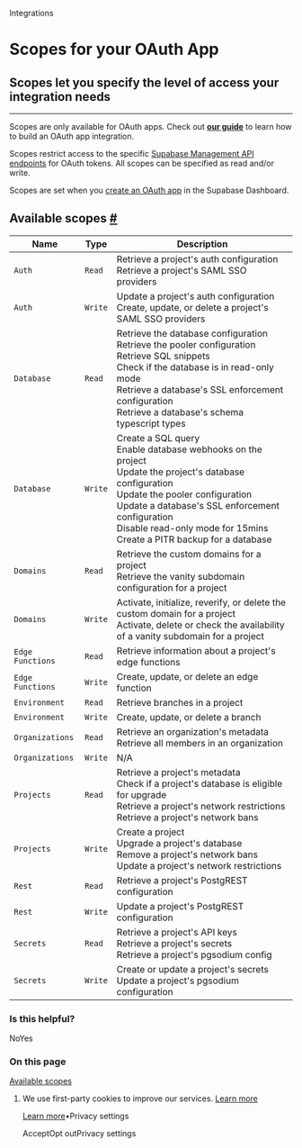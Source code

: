 Integrations

# Scopes for your OAuth App

## Scopes let you specify the level of access your integration needs

* * *

Scopes are only available for OAuth apps. Check out [**our guide**](https://supabase.com/docs/guides/platform/oauth-apps/build-a-supabase-integration) to learn how to build an OAuth app integration.

Scopes restrict access to the specific [Supabase Management API endpoints](https://supabase.com/docs/reference/api/introduction) for OAuth tokens. All scopes can be specified as read and/or write.

Scopes are set when you [create an OAuth app](https://supabase.com/docs/guides/platform/oauth-apps/build-a-supabase-integration#create-an-oauth-app) in the Supabase Dashboard.

## Available scopes [\#](https://supabase.com/docs/guides/integrations/build-a-supabase-integration/oauth-scopes\#available-scopes)

| Name | Type | Description |
| --- | --- | --- |
| `Auth` | `Read` | Retrieve a project's auth configuration<br>Retrieve a project's SAML SSO providers |
| `Auth` | `Write` | Update a project's auth configuration<br>Create, update, or delete a project's SAML SSO providers |
| `Database` | `Read` | Retrieve the database configuration<br>Retrieve the pooler configuration<br>Retrieve SQL snippets<br>Check if the database is in read-only mode<br>Retrieve a database's SSL enforcement configuration<br>Retrieve a database's schema typescript types |
| `Database` | `Write` | Create a SQL query<br>Enable database webhooks on the project<br>Update the project's database configuration<br>Update the pooler configuration<br>Update a database's SSL enforcement configuration<br>Disable read-only mode for 15mins<br>Create a PITR backup for a database |
| `Domains` | `Read` | Retrieve the custom domains for a project<br>Retrieve the vanity subdomain configuration for a project |
| `Domains` | `Write` | Activate, initialize, reverify, or delete the custom domain for a project<br>Activate, delete or check the availability of a vanity subdomain for a project |
| `Edge Functions` | `Read` | Retrieve information about a project's edge functions |
| `Edge Functions` | `Write` | Create, update, or delete an edge function |
| `Environment` | `Read` | Retrieve branches in a project |
| `Environment` | `Write` | Create, update, or delete a branch |
| `Organizations` | `Read` | Retrieve an organization's metadata<br>Retrieve all members in an organization |
| `Organizations` | `Write` | N/A |
| `Projects` | `Read` | Retrieve a project's metadata<br>Check if a project's database is eligible for upgrade<br>Retrieve a project's network restrictions<br>Retrieve a project's network bans |
| `Projects` | `Write` | Create a project<br>Upgrade a project's database<br>Remove a project's network bans<br>Update a project's network restrictions |
| `Rest` | `Read` | Retrieve a project's PostgREST configuration |
| `Rest` | `Write` | Update a project's PostgREST configuration |
| `Secrets` | `Read` | Retrieve a project's API keys<br>Retrieve a project's secrets<br>Retrieve a project's pgsodium config |
| `Secrets` | `Write` | Create or update a project's secrets<br>Update a project's pgsodium configuration |

### Is this helpful?

NoYes

### On this page

[Available scopes](https://supabase.com/docs/guides/integrations/build-a-supabase-integration/oauth-scopes#available-scopes)

1. We use first-party cookies to improve our services. [Learn more](https://supabase.com/privacy#8-cookies-and-similar-technologies-used-on-our-european-services)



   [Learn more](https://supabase.com/privacy#8-cookies-and-similar-technologies-used-on-our-european-services)•Privacy settings





   AcceptOpt outPrivacy settings